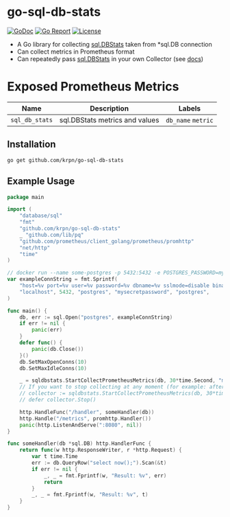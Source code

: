 # go-sql-db-stats


[![GoDoc](https://godoc.org/github.com/krpn/go-sql-db-stats?status.svg)](http://godoc.org/github.com/krpn/go-sql-db-stats)
[![Go Report](https://goreportcard.com/badge/github.com/krpn/go-sql-db-stats)](https://goreportcard.com/report/github.com/krpn/go-sql-db-stats)
[![License](https://img.shields.io/github/license/krpn/go-sql-db-stats.svg)](https://github.com/krpn/go-sql-db-stats/blob/master/LICENSE)

* A Go library for collecting [sql.DBStats](https://golang.org/pkg/database/sql/#DBStats) taken from *sql.DB connection
* Can collect metrics in Prometheus format
* Can repeatedly pass [sql.DBStats](https://golang.org/pkg/database/sql/#DBStats) in your own Collector (see [docs](http://godoc.org/github.com/krpn/go-sql-db-stats))

# Exposed Prometheus Metrics

| Name           | Description                    | Labels             |
|----------------|--------------------------------|--------------------|
| `sql_db_stats` | sql.DBStats metrics and values | `db_name` `metric` |


## Installation

```
go get github.com/krpn/go-sql-db-stats
```

## Example Usage

```go
package main

import (
	"database/sql"
	"fmt"
	"github.com/krpn/go-sql-db-stats"
	_ "github.com/lib/pq"
	"github.com/prometheus/client_golang/prometheus/promhttp"
	"net/http"
	"time"
)

// docker run --name some-postgres -p 5432:5432 -e POSTGRES_PASSWORD=mysecretpassword -d postgres:11.2
var exampleConnString = fmt.Sprintf(
	"host=%v port=%v user=%v password=%v dbname=%v sslmode=disable binary_parameters=yes",
	"localhost", 5432, "postgres", "mysecretpassword", "postgres",
)

func main() {
	db, err := sql.Open("postgres", exampleConnString)
	if err != nil {
		panic(err)
	}
	defer func() {
		panic(db.Close())
	}()
	db.SetMaxOpenConns(10)
	db.SetMaxIdleConns(10)

	_ = sqldbstats.StartCollectPrometheusMetrics(db, 30*time.Second, "main_db")
	// If you want to stop collecting at any moment (for example: after close db), you may use this code:
	// collector := sqldbstats.StartCollectPrometheusMetrics(db, 30*time.Second, "main_db")
	// defer collector.Stop()

	http.HandleFunc("/handler", someHandler(db))
	http.Handle("/metrics", promhttp.Handler())
	panic(http.ListenAndServe(":8080", nil))
}

func someHandler(db *sql.DB) http.HandlerFunc {
	return func(w http.ResponseWriter, r *http.Request) {
		var t time.Time
		err := db.QueryRow("select now();").Scan(&t)
		if err != nil {
			_, _ = fmt.Fprintf(w, "Result: %v", err)
			return
		}
		_, _ = fmt.Fprintf(w, "Result: %v", t)
	}
}

```